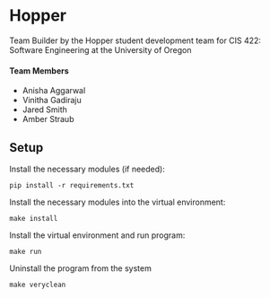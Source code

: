 # Hopper
Team Builder by the Hopper student development team for CIS 422: Software Engineering at the University of Oregon

#### Team Members
* Anisha Aggarwal
* Vinitha Gadiraju
* Jared Smith
* Amber Straub

## Setup
Install the necessary modules (if needed):
```
pip install -r requirements.txt
```

Install the necessary modules into the virtual environment:
```
make install
```

Install the virtual environment and run program:
```
make run
```

Uninstall the program from the system
```
make veryclean
```
